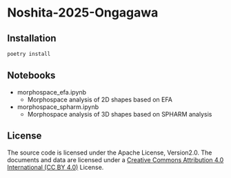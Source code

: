 # Noshita-2025-Ongagawa

## Installation

```sh
poetry install
```

## Notebooks
* morphospace_efa.ipynb
  * Morphospace analysis of 2D shapes based on EFA
* morphospace_spharm.ipynb
  * Morphospace analysis of 3D shapes based on SPHARM analysis

## License
The source code is licensed under the Apache License, Version2.0. The documents and data are licensed under a [Creative Commons Attribution 4.0 International (CC BY 4.0)](https://creativecommons.org/licenses/by/4.0/legalcode) License.
